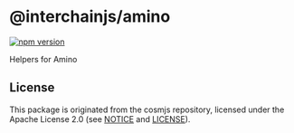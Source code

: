 # @interchainjs/amino

[![npm version](https://img.shields.io/npm/v/@cosmjs/amino.svg)](https://www.npmjs.com/package/@cosmjs/amino)

Helpers for Amino

## License

This package is originated from the cosmjs repository, licensed under the Apache License
2.0 (see [NOTICE](https://github.com/cosmos/cosmjs/blob/main/NOTICE) and
[LICENSE](https://github.com/cosmos/cosmjs/blob/main/LICENSE)).
